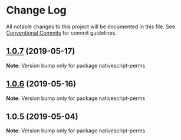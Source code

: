 # Change Log

All notable changes to this project will be documented in this file.
See [Conventional Commits](https://conventionalcommits.org) for commit guidelines.

## [1.0.7](https://github.com/farfromrefug/nativescript-perms/compare/v1.0.6...v1.0.7) (2019-05-17)

**Note:** Version bump only for package nativescript-perms





## [1.0.6](https://github.com/farfromrefug/nativescript-perms/compare/v1.0.5...v1.0.6) (2019-05-16)

**Note:** Version bump only for package nativescript-perms





## 1.0.5 (2019-05-04)

**Note:** Version bump only for package nativescript-perms

